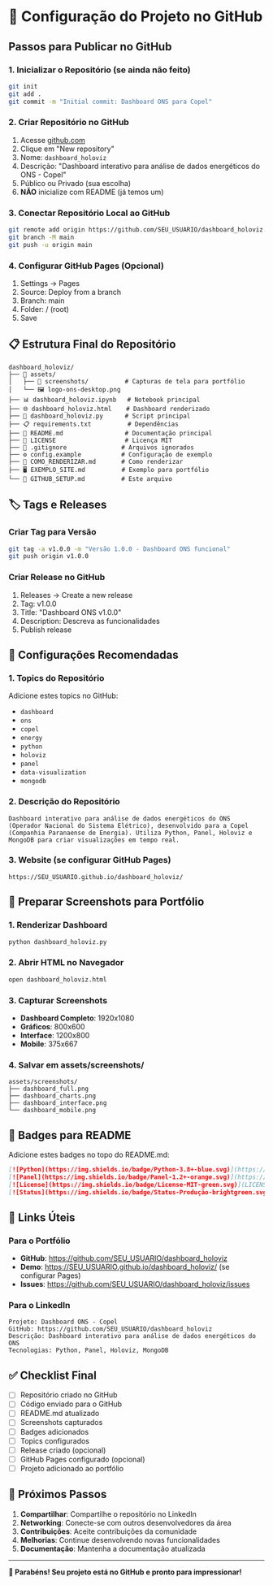 # 🚀 Configuração do Projeto no GitHub

## Passos para Publicar no GitHub

### 1. Inicializar o Repositório (se ainda não feito)
```bash
git init
git add .
git commit -m "Initial commit: Dashboard ONS para Copel"
```

### 2. Criar Repositório no GitHub
1. Acesse [github.com](https://github.com)
2. Clique em "New repository"
3. Nome: `dashboard_holoviz`
4. Descrição: "Dashboard interativo para análise de dados energéticos do ONS - Copel"
5. Público ou Privado (sua escolha)
6. **NÃO** inicialize com README (já temos um)

### 3. Conectar Repositório Local ao GitHub
```bash
git remote add origin https://github.com/SEU_USUARIO/dashboard_holoviz.git
git branch -M main
git push -u origin main
```

### 4. Configurar GitHub Pages (Opcional)
1. Settings → Pages
2. Source: Deploy from a branch
3. Branch: main
4. Folder: / (root)
5. Save

## 📋 Estrutura Final do Repositório

```
dashboard_holoviz/
├── 📁 assets/
│   ├── 📁 screenshots/          # Capturas de tela para portfólio
│   └── 🖼️ logo-ons-desktop.png
├── 📊 dashboard_holoviz.ipynb   # Notebook principal
├── 🌐 dashboard_holoviz.html    # Dashboard renderizado
├── 🐍 dashboard_holoviz.py      # Script principal
├── 📋 requirements.txt          # Dependências
├── 📖 README.md                 # Documentação principal
├── 📝 LICENSE                   # Licença MIT
├── 🚫 .gitignore               # Arquivos ignorados
├── ⚙️ config.example           # Configuração de exemplo
├── 📱 COMO_RENDERIZAR.md       # Como renderizar
├── 🖥️ EXEMPLO_SITE.md          # Exemplo para portfólio
└── 🚀 GITHUB_SETUP.md          # Este arquivo
```

## 🏷️ Tags e Releases

### Criar Tag para Versão
```bash
git tag -a v1.0.0 -m "Versão 1.0.0 - Dashboard ONS funcional"
git push origin v1.0.0
```

### Criar Release no GitHub
1. Releases → Create a new release
2. Tag: v1.0.0
3. Title: "Dashboard ONS v1.0.0"
4. Description: Descreva as funcionalidades
5. Publish release

## 🔧 Configurações Recomendadas

### 1. Topics do Repositório
Adicione estes topics no GitHub:
- `dashboard`
- `ons`
- `copel`
- `energy`
- `python`
- `holoviz`
- `panel`
- `data-visualization`
- `mongodb`

### 2. Descrição do Repositório
```
Dashboard interativo para análise de dados energéticos do ONS (Operador Nacional do Sistema Elétrico), desenvolvido para a Copel (Companhia Paranaense de Energia). Utiliza Python, Panel, Holoviz e MongoDB para criar visualizações em tempo real.
```

### 3. Website (se configurar GitHub Pages)
```
https://SEU_USUARIO.github.io/dashboard_holoviz/
```

## 📸 Preparar Screenshots para Portfólio

### 1. Renderizar Dashboard
```bash
python dashboard_holoviz.py
```

### 2. Abrir HTML no Navegador
```bash
open dashboard_holoviz.html
```

### 3. Capturar Screenshots
- **Dashboard Completo**: 1920x1080
- **Gráficos**: 800x600
- **Interface**: 1200x800
- **Mobile**: 375x667

### 4. Salvar em assets/screenshots/
```
assets/screenshots/
├── dashboard_full.png
├── dashboard_charts.png
├── dashboard_interface.png
└── dashboard_mobile.png
```

## 🌟 Badges para README

Adicione estes badges no topo do README.md:

```markdown
[![Python](https://img.shields.io/badge/Python-3.8+-blue.svg)](https://www.python.org/)
[![Panel](https://img.shields.io/badge/Panel-1.2+-orange.svg)](https://panel.holoviz.org/)
[![License](https://img.shields.io/badge/License-MIT-green.svg)](LICENSE)
[![Status](https://img.shields.io/badge/Status-Produção-brightgreen.svg)](https://github.com/SEU_USUARIO/dashboard_holoviz)
```

## 🔗 Links Úteis

### Para o Portfólio
- **GitHub**: https://github.com/SEU_USUARIO/dashboard_holoviz
- **Demo**: https://SEU_USUARIO.github.io/dashboard_holoviz/ (se configurar Pages)
- **Issues**: https://github.com/SEU_USUARIO/dashboard_holoviz/issues

### Para o LinkedIn
```
Projeto: Dashboard ONS - Copel
GitHub: https://github.com/SEU_USUARIO/dashboard_holoviz
Descrição: Dashboard interativo para análise de dados energéticos do ONS
Tecnologias: Python, Panel, Holoviz, MongoDB
```

## ✅ Checklist Final

- [ ] Repositório criado no GitHub
- [ ] Código enviado para o GitHub
- [ ] README.md atualizado
- [ ] Screenshots capturados
- [ ] Badges adicionados
- [ ] Topics configurados
- [ ] Release criado (opcional)
- [ ] GitHub Pages configurado (opcional)
- [ ] Projeto adicionado ao portfólio

## 🎯 Próximos Passos

1. **Compartilhar**: Compartilhe o repositório no LinkedIn
2. **Networking**: Conecte-se com outros desenvolvedores da área
3. **Contribuições**: Aceite contribuições da comunidade
4. **Melhorias**: Continue desenvolvendo novas funcionalidades
5. **Documentação**: Mantenha a documentação atualizada

---

**🎉 Parabéns! Seu projeto está no GitHub e pronto para impressionar!**

